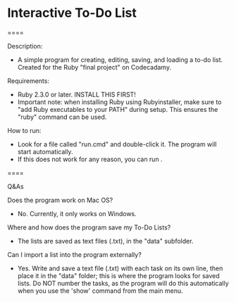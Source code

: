 # Interactive To-Do List

====

Description:
* A simple program for creating, editing, saving, and loading a to-do list. Created for the Ruby "final project" on Codecadamy.

Requirements:
* Ruby 2.3.0 or later. INSTALL THIS FIRST!
* Important note: when installing Ruby using Rubyinstaller, make sure to "add Ruby executables to your PATH" during setup. This ensures the "ruby" command can be used.

How to run:
* Look for a file called "run.cmd" and double-click it. The program will start automatically.
* If this does not work for any reason, you can run .

====

Q&As

Does the program work on Mac OS?
* No. Currently, it only works on Windows.

Where and how does the program save my To-Do Lists?
* The lists are saved as text files (.txt), in the "data" subfolder.

Can I import a list into the program externally?
* Yes. Write and save a text file (.txt) with each task on its own line, then place it in the "data" folder; this is where the program looks for saved lists. Do NOT number the tasks, as the program will do this automatically when you use the 'show' command from the main menu.
